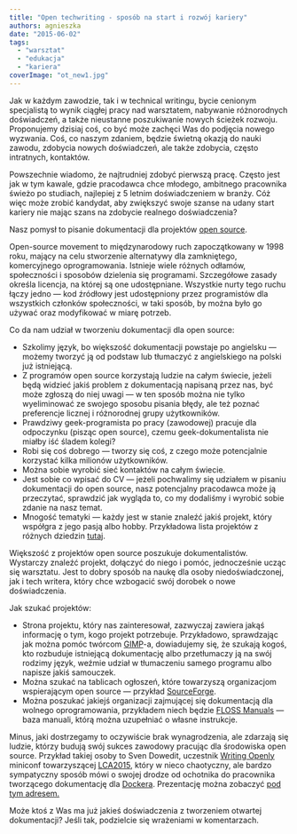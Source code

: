 ```yaml
---
title: "Open techwriting - sposób na start i rozwój kariery"
authors: agnieszka
date: "2015-06-02"
tags:
  - "warsztat"
  - "edukacja"
  - "kariera"
coverImage: "ot_new1.jpg"
---
```


Jak w każdym zawodzie, tak i w technical writingu, bycie cenionym specjalistą to
wynik ciągłej pracy nad warsztatem, nabywanie różnorodnych doświadczeń, a także
nieustanne poszukiwanie nowych ścieżek rozwoju. Proponujemy dzisiaj coś, co być
może zachęci Was do podjęcia nowego wyzwania. Coś, co naszym zdaniem, będzie
świetną okazją do nauki zawodu, zdobycia nowych doświadczeń, ale także zdobycia,
często intratnych, kontaktów.

<!--truncate-->

Powszechnie wiadomo, że najtrudniej zdobyć pierwszą pracę. Często jest jak w tym
kawale, gdzie pracodawca chce młodego, ambitnego pracownika świeżo po studiach,
najlepiej z 5 letnim doświadczeniem w branży. Cóż więc może zrobić kandydat, aby
zwiększyć swoje szanse na udany start kariery nie mając szans na zdobycie
realnego doświadczenia?

Nasz pomysł to pisanie dokumentacji dla projektów
[open source](http://en.wikipedia.org/wiki/Open_source "Open source").

Open-source movement to międzynarodowy ruch zapoczątkowany w 1998 roku, mający
na celu stworzenie alternatywy dla zamkniętego, komercyjnego oprogramowania.
Istnieje wiele różnych odłamów, społeczności i sposobów dzielenia się
programami. Szczegółowe zasady określa licencja, na której są one udostępniane.
Wszystkie nurty tego ruchu łączy jedno — kod źródłowy jest udostępniony przez
programistów dla wszystkich członków społeczności, w taki sposób, by można było
go używać oraz modyfikować w miarę potrzeb.

Co da nam udział w tworzeniu dokumentacji dla open source:

- Szkolimy język, bo większość dokumentacji powstaje po angielsku —
  możemy tworzyć ją od podstaw lub tłumaczyć z angielskiego na polski już
  istniejącą.
- Z programów open source korzystają ludzie na całym świecie, jeżeli będą
  widzieć jakiś problem z dokumentacją napisaną przez nas, być może zgłoszą do
  niej uwagi — w ten sposób można nie tylko wyeliminować ze swojego sposobu
  pisania błędy, ale też poznać preferencje licznej i różnorodnej grupy
  użytkowników.
- Prawdziwy geek-programista po pracy (zawodowej) pracuje dla odpoczynku (pisząc
  open source), czemu geek-dokumentalista nie miałby iść śladem kolegi?
- Robi się coś dobrego — tworzy się coś, z czego może potencjalnie korzystać
  kilka milionów użytkowników.
- Można sobie wyrobić sieć kontaktów na całym świecie.
- Jest sobie co wpisać do CV — jeżeli pochwalimy się udziałem w pisaniu
  dokumentacji do open source, nasz potencjalny pracodawca może ją przeczytać,
  sprawdzić jak wygląda to, co my dodaliśmy i wyrobić sobie zdanie na nasz
  temat.
- Mnogość tematyki — każdy jest w stanie znaleźć jakiś projekt, który współgra z
  jego pasją albo hobby. Przykładowa lista projektów z różnych dziedzin
  [tutaj](http://en.wikipedia.org/wiki/List_of_free_and_open-source_software_packages "Lista projektów").

Większość z projektów open source poszukuje dokumentalistów. Wystarczy znaleźć
projekt, dołączyć do niego i pomóc, jednocześnie ucząc się warsztatu. Jest to
dobry sposób na naukę dla osoby niedoświadczonej, jak i tech writera, który chce
wzbogacić swój dorobek o nowe doświadczenia.

Jak szukać projektów:

- Strona projektu, który nas zainteresował, zazwyczaj zawiera jakąś informację o
  tym, kogo projekt potrzebuje. Przykładowo, sprawdzając jak można pomóc twórcom
  [GIMP](http://www.gimp.org/ "GIMP")\-a, dowiadujemy się, że szukają kogoś, kto
  rozbuduje istniejącą dokumentację albo przetłumaczy ją na swój rodzimy język,
  weźmie udział w tłumaczeniu samego programu albo napisze jakiś samouczek.
- Można szukać na tablicach ogłoszeń, które towarzyszą organizacjom wspierającym
  open source —
  przykład [SourceForge](http://sourceforge.net/p/forge/helpwanted/ "SourceForge").
- Można poszukać jakiejś organizacji zajmującej się dokumentacją dla wolnego
  oprogramowania, przykładem niech będzie
  [FLOSS Manuals](http://www.flossmanuals.org/%20 "Floss Manuals") — baza
  manuali, którą można uzupełniać o własne instrukcje.

Minus, jaki dostrzegamy to oczywiście brak wynagrodzenia, ale zdarzają się
ludzie, którzy budują swój sukces zawodowy pracując dla środowiska open source.
Przykład takiej osoby to Sven Dowedit, uczestnik
[Writing Openly](http://www.stc-aus.org.au/watch-the-talks-from-the-writing-openly-miniconf-at-lca2015/ "WO miniconf")
miniconf towarzyszącej
[LCA2015](https://www.youtube.com/user/linuxconfau2015/feed "LCA 2015"), który w
nieco chaotyczny, ale bardzo sympatyczny sposób mówi o swojej drodze od
ochotnika do pracownika tworzącego dokumentację dla
[Dockera](https://www.docker.com/ "Docker"). Prezentację można zobaczyć
[pod tym adresem.](https://www.youtube.com/watch?v=MBljpRkwbgM "Sven Dowedit")

Może ktoś z Was ma już jakieś doświadczenia z tworzeniem otwartej dokumentacji?
Jeśli tak, podzielcie się wrażeniami w komentarzach.
